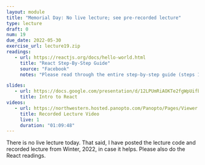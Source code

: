 ```yaml
---
layout: module
title: "Memorial Day: No live lecture; see pre-recorded lecture"
type: lecture
draft: 0
num: 19
due_date: 2022-05-30
exercise_url: lecture19.zip
readings:
   - url: https://reactjs.org/docs/hello-world.html
     title: "React Step-By-Step Guide"
     source: "Facebook"
     notes: "Please read through the entire step-by-step guide (steps 1-12). Investing in the reading will help you! It's not busywork."

slides: 
   - url: https://docs.google.com/presentation/d/12LPUmRiAOKTe2fgWpUifbfZDquNewC8TmWO0k4uT-xY/edit?usp=sharing
     title: Intro to React
videos:
   - url: https://northwestern.hosted.panopto.com/Panopto/Pages/Viewer.aspx?id=7051332c-cd72-4fb4-b4b8-aea500295a48
     title: Recorded Lecture Video
     live: 1
     duration: "01:09:48"
---
```


There is no live lecture today. That said, I have posted the lecture code and recorded lecture from Winter, 2022, in case it helps. Please also do the React readings.